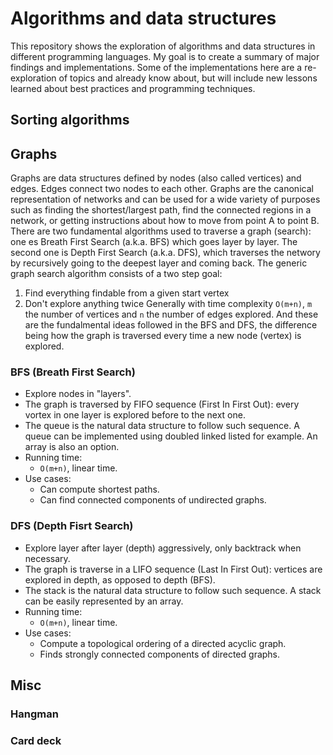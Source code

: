 # Algorithms and data structures

This repository shows the exploration of algorithms and data structures in different programming languages. My goal is to create a summary of major findings and implementations. Some of the implementations here are a re-exploration of topics and already know about, but will include new lessons learned about best practices and programming techniques. 


## Sorting algorithms

## Graphs

Graphs are data structures defined by nodes (also called vertices) and edges. Edges connect two nodes
to each other. Graphs are the canonical representation of networks and can
be used for a wide variety of purposes such as finding the shortest/largest path,
find the connected regions in a network, or getting instructions about how to
move from point A to point B. There are two fundamental algorithms used to
traverse a graph (search): one es Breath First Search (a.k.a. BFS) which goes layer by layer.
The second one is Depth First Search (a.k.a. DFS), which traverses the networy by recursively going to the
deepest layer and coming back.
The generic graph search algorithm consists of a two step goal:
1. Find everything findable from a given start vertex
2. Don't explore anything twice
Generally with time complexity `O(m+n)`, `m` the number of vertices and `n` the 
number of edges explored.
And these are the fundalmental ideas followed in the BFS and DFS, the difference
being how the graph is traversed every time a new node (vertex) is explored. 

### BFS (Breath First Search)

- Explore nodes in "layers".
- The graph is traversed by FIFO sequence (First In First Out): every vortex
in one layer is explored before to the next one.
- The queue is the natural data structure to follow such sequence. A queue can
be implemented using doubled linked listed for example. An array is also an 
option.
- Running time:
    - `O(m+n)`, linear time.
- Use cases:
    - Can compute shortest paths.
    - Can find connected components of undirected graphs.

### DFS (Depth Fisrt Search)

- Explore layer after layer (depth) aggressively, only backtrack when necessary.
- The graph is traverse in a LIFO sequence (Last In First Out): vertices are 
explored in depth, as opposed to depth (BFS).
- The stack is the natural data structure to follow such sequence. A stack can
be easily represented by an array.
- Running time: 
    - `O(m+n)`, linear time.
- Use cases:
    - Compute a topological ordering of a directed acyclic graph.
    - Finds strongly connected components of directed graphs.

## Misc

### Hangman

### Card deck 
